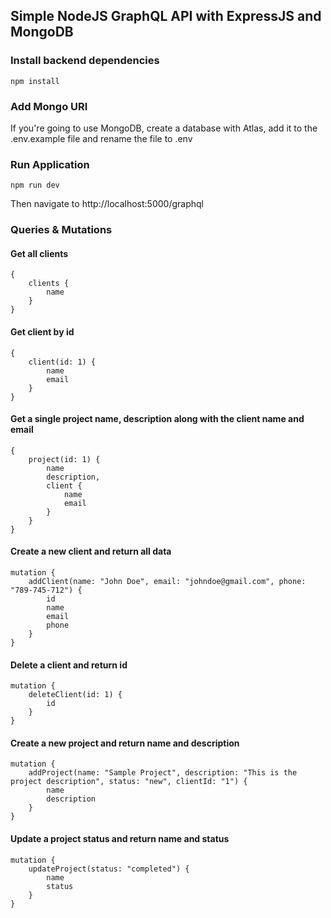 ## Simple NodeJS GraphQL API with ExpressJS and MongoDB

### Install backend dependencies

```
npm install
```

### Add Mongo URI 

If you're going to use MongoDB, create a database with Atlas, add it to the .env.example file and rename the file to .env

### Run Application

```
npm run dev
```

Then navigate to http://localhost:5000/graphql

### Queries & Mutations


#### Get all clients

```
{
    clients {
        name
    }
}
```
#### Get client by id

```
{
    client(id: 1) {
        name
        email
    }
}
```

#### Get a single project name, description along with the client name and email

```
{
    project(id: 1) {
        name
        description,
        client {
            name
            email
        }
    }
}
```

#### Create a new client and return all data

```
mutation {
    addClient(name: "John Doe", email: "johndoe@gmail.com", phone: "789-745-712") {
        id
        name
        email
        phone
    }
}
```

#### Delete a client and return id

```
mutation {
    deleteClient(id: 1) {
        id
    }
}
```

#### Create a new project and return name and description

```
mutation {
    addProject(name: "Sample Project", description: "This is the project description", status: "new", clientId: "1") {
        name
        description
    }
}
```

#### Update a project status and return name and status

```
mutation {
    updateProject(status: "completed") {
        name
        status
    }
}
```

